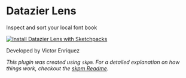 # Datazier Lens

Inspect and sort your local font book

[![Install Datazier Lens with Sketchpacks](http://sketchpacks-com.s3.amazonaws.com/assets/badges/sketchpacks-badge-install.png "Install Datazier Lens with Sketchpacks")](https://sketchpacks.com/viktordanilevich/datazier-lens/install)

Developed by Victor Enriquez

_This plugin was created using `skpm`. For a detailed explanation on how things work, checkout the [skpm Readme](https://github.com/skpm/skpm/blob/master/README.md)._


